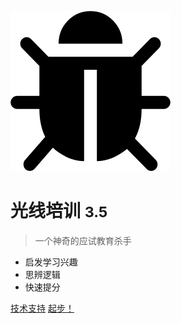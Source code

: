 <!-- _coverpage.md -->

![logo](_media/icon.svg)

# 光线培训 <small>3.5</small>

> 一个神奇的应试教育杀手

- 启发学习兴趣
- 思辨逻辑
- 快速提分

[技术支持](http://yiqizo.com)
[起步！](/docs_01/)